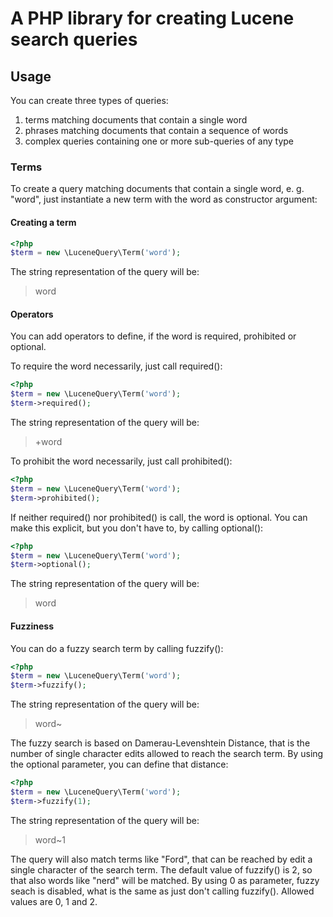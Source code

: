 # A PHP library for creating Lucene search queries

## Usage
You can create three types of queries:
1. terms matching documents that contain a single word
2. phrases matching documents that contain a sequence of words
3. complex queries containing one or more sub-queries of any type

### Terms
To create a query matching documents that contain a single word, e. g. "word", just instantiate a new term with the word
as constructor argument:

#### Creating a term

```php
<?php
$term = new \LuceneQuery\Term('word');
```
The string representation of the query will be:

> word

#### Operators

You can add operators to define, if the word is required, prohibited or optional.

To require the word necessarily, just call required():

```php
<?php
$term = new \LuceneQuery\Term('word');
$term->required();
```

The string representation of the query will be:

> +word

To prohibit the word necessarily, just call prohibited():

```php
<?php
$term = new \LuceneQuery\Term('word');
$term->prohibited();
```

If neither required() nor prohibited() is call, the word is optional. You can make this explicit, but you don't have to,
by calling optional():

```php
<?php
$term = new \LuceneQuery\Term('word');
$term->optional();
```

The string representation of the query will be:

> word

#### Fuzziness

You can do a fuzzy search term by calling fuzzify():

```php
<?php
$term = new \LuceneQuery\Term('word');
$term->fuzzify();
```

The string representation of the query will be:

> word~

The fuzzy search is based on Damerau-Levenshtein Distance, that is the number of single character edits allowed to reach
the search term. By using the optional parameter, you can define that distance:

```php
<?php
$term = new \LuceneQuery\Term('word');
$term->fuzzify(1);
```
The string representation of the query will be:

> word~1

The query will also match terms like "Ford", that can be reached by edit a single character of the search term. The
default value of fuzzify() is 2, so that also words like "nerd" will be matched. By using 0 as parameter, fuzzy seach
is disabled, what is the same as just don't calling fuzzify(). Allowed values are 0, 1 and 2.